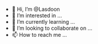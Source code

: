 - 👋 Hi, I’m @Lasdoon
- 👀 I’m interested in ...
- 🌱 I’m currently learning ...
- 💞️ I’m looking to collaborate on ...
- 📫 How to reach me ...

<!---
Lasdoon/Lasdoon is a ✨ special ✨ repository because its `README.md` (this file) appears on your GitHub profile.
You can click the Preview link to take a look at your changes.
--->
